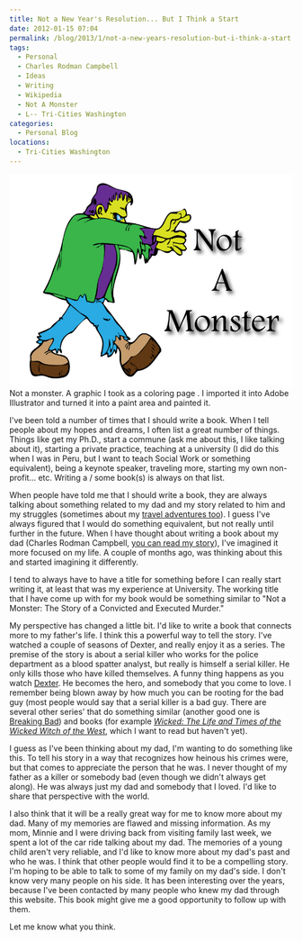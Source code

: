 ```yaml
---
title: Not a New Year's Resolution... But I Think a Start
date: 2012-01-15 07:04
permalink: /blog/2013/1/not-a-new-years-resolution-but-i-think-a-start
tags:
  - Personal
  - Charles Rodman Campbell
  - Ideas
  - Writing
  - Wikipedia
  - Not A Monster
  - L-- Tri-Cities Washington
categories:
  - Personal Blog
locations: 
  - Tri-Cities Washington
---
```


![ Not a monster. A graphic I took as  a coloring page . I imported it into Adobe Illustrator and turned it into a paint area and painted it. ][1] Not a monster. A graphic I took as a coloring page . I imported it into Adobe Illustrator and turned it into a paint area and painted it. 

   [1]: /assets/media/not-a-monster.jpg

I've been told a number of times that I should write a book. When I tell people about my hopes and dreams, I often list a great number of things. Things like get my Ph.D., start a commune (ask me about this, I like talking about it), starting a private practice, teaching at a university (I did do this when I was in Peru, but I want to teach Social Work or something equivalent), being a keynote speaker, traveling more, starting my own non-profit... etc. Writing a / some book(s) is always on that list.

When people have told me that I should write a book, they are always talking about something related to my dad and my story related to him and my struggles (sometimes about my [travel adventures too][2]). I guess I've always figured that I would do something equivalent, but not really until further in the future. When I have thought about writing a book about my dad (Charles Rodman Campbell, [you can read my story][3]), I've imagined it more focused on my life. A couple of months ago, was thinking about this and started imagining it differently.

   [2]: /blog?tag=Travel
   [3]: /testimony

I tend to always have to have a title for something before I can really start writing it, at least that was my experience at University. The working title that I have come up with for my book would be something similar to "Not a Monster: The Story of a Convicted and Executed Murder."

My perspective has changed a little bit. I'd like to write a book that connects more to my father's life. I think this a powerful way to tell the story. I've watched a couple of seasons of Dexter, and really enjoy it as a series. The premise of the story is about a serial killer who works for the police department as a blood spatter analyst, but really is himself a serial killer. He only kills those who have killed themselves. A funny thing happens as you watch [Dexter][4]. He becomes the hero, and somebody that you come to love. I remember being blown away by how much you can be rooting for the bad guy (most people would say that a serial killer is a bad guy. There are several other series' that do something similar (another good one is [Breaking Bad][5]) and books (for example _[Wicked: The Life and Times of the Wicked Witch of the West][6]_, which I want to read but haven't yet).

   [4]: http://en.wikipedia.org/wiki/Dexter_(TV_series)
   [5]: http://en.wikipedia.org/wiki/Breaking_Bad
   [6]: http://en.wikipedia.org/wiki/Wicked:_The_Life_and_Times_of_the_Wicked_Witch_of_the_West

I guess as I've been thinking about my dad, I'm wanting to do something like this. To tell his story in a way that recognizes how heinous his crimes were, but that comes to appreciate the person that he was. I never thought of my father as a killer or somebody bad (even though we didn't always get along). He was always just my dad and somebody that I loved. I'd like to share that perspective with the world.

I also think that it will be a really great way for me to know more about my dad. Many of my memories are flawed and missing information. As my mom, Minnie and I were driving back from visiting family last week, we spent a lot of the car ride talking about my dad. The memories of a young child aren't very reliable, and I'd like to know more about my dad's past and who he was. I think that other people would find it to be a compelling story. I'm hoping to be able to talk to some of my family on my dad's side. I don't know very many people on his side. It has been interesting over the years, because I've been contacted by many people who knew my dad through this website. This book might give me a good opportunity to follow up with them.

Let me know what you think.



